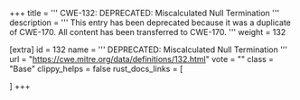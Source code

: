 +++
title = '''
CWE-132: DEPRECATED: Miscalculated Null Termination
'''
description	= '''
This entry has been deprecated because it was a duplicate of CWE-170. All content has been transferred to CWE-170.
'''
weight = 132

[extra]
id = 132
name = '''
DEPRECATED: Miscalculated Null Termination
'''
url = "https://cwe.mitre.org/data/definitions/132.html"
vote = ""
class = "Base"
clippy_helps = false
rust_docs_links = [
	
]
+++
